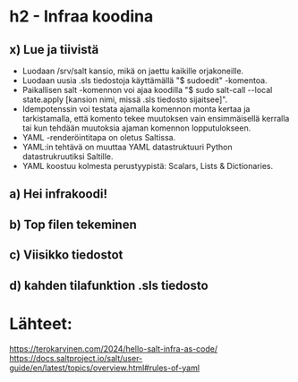 # h2 - Infraa koodina

## x) Lue ja tiivistä

- Luodaan /srv/salt kansio, mikä on jaettu kaikille orjakoneille.
- Luodaan uusia .sls tiedostoja käyttämällä "$ sudoedit" -komentoa.
- Paikallisen salt -komennon voi ajaa koodilla "$ sudo salt-call --local state.apply [kansion nimi, missä .sls tiedosto sijaitsee]".
- Idempotenssin voi testata ajamalla komennon monta kertaa ja tarkistamalla, että komento tekee muutoksen vain ensimmäisellä kerralla tai kun tehdään muutoksia ajaman komennon lopputulokseen.
- YAML -renderöintitapa on oletus Saltissa.
- YAML:in tehtävä on muuttaa YAML datastruktuuri Python datastrukruutiksi Saltille.
- YAML koostuu kolmesta perustyypistä: Scalars, Lists & Dictionaries.

## a) Hei infrakoodi!

## b) Top filen tekeminen

## c) Viisikko tiedostot

## d) kahden tilafunktion .sls tiedosto

# Lähteet:

https://terokarvinen.com/2024/hello-salt-infra-as-code/
https://docs.saltproject.io/salt/user-guide/en/latest/topics/overview.html#rules-of-yaml


